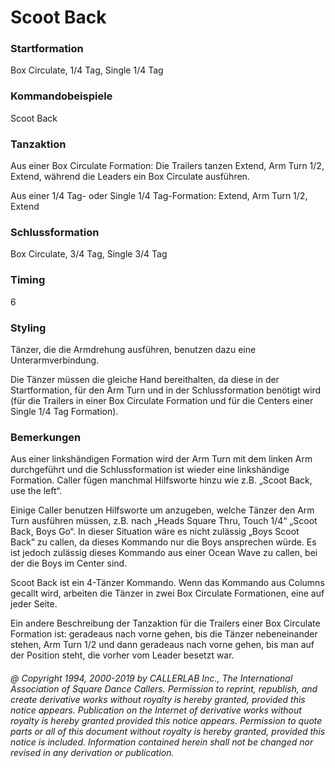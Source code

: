 
# Scoot Back

### Startformation

Box Circulate, 1/4 Tag, Single 1/4 Tag

### Kommandobeispiele

Scoot Back

### Tanzaktion

Aus einer Box Circulate Formation: Die Trailers tanzen Extend, Arm Turn 1/2, Extend, während die Leaders ein Box Circulate ausführen.

Aus einer 1/4 Tag- oder Single 1/4 Tag-Formation: Extend, Arm Turn 1/2, Extend

### Schlussformation

Box Circulate, 3/4 Tag, Single 3/4 Tag

### Timing

6

### Styling

Tänzer, die die Armdrehung ausführen, benutzen dazu eine Unterarmverbindung.

Die Tänzer müssen die gleiche Hand bereithalten, da diese in der Startformation, für den Arm Turn und in der Schlussformation benötigt wird (für die Trailers in einer Box Circulate Formation und für die Centers einer Single 1/4 Tag Formation).

### Bemerkungen

Aus einer linkshändigen Formation wird der Arm Turn mit dem linken Arm durchgeführt und die
Schlussformation ist wieder eine linkshändige Formation. Caller fügen manchmal Hilfsworte hinzu wie z.B.
„Scoot Back, use the left“.

Einige Caller benutzen Hilfsworte um anzugeben, welche Tänzer den Arm Turn ausführen müssen, z.B. nach „Heads Square Thru, Touch 1/4“ „Scoot Back, Boys Go“. In dieser Situation wäre es nicht zulässig „Boys Scoot Back“ zu callen, da dieses Kommando nur die Boys ansprechen würde. Es ist jedoch zulässig dieses Kommando aus einer Ocean Wave zu callen, bei der die Boys im Center sind.


Scoot Back ist ein 4-Tänzer Kommando. Wenn das Kommando aus Columns gecallt wird, arbeiten die Tänzer
in zwei Box Circulate Formationen, eine auf jeder Seite.

Ein andere Beschreibung der Tanzaktion für die Trailers einer Box Circulate Formation ist: geradeaus nach
vorne gehen, bis die Tänzer nebeneinander stehen, Arm Turn 1/2 und dann geradeaus nach vorne gehen, bis
man auf der Position steht, die vorher vom Leader besetzt war.

###### @ Copyright 1994, 2000-2019 by CALLERLAB Inc., The International Association of Square Dance Callers. Permission to reprint, republish, and create derivative works without royalty is hereby granted, provided this notice appears. Publication on the Internet of derivative works without royalty is hereby granted provided this notice appears. Permission to quote parts or all of this document without royalty is hereby granted, provided this notice is included. Information contained herein shall not be changed nor revised in any derivation or publication.
